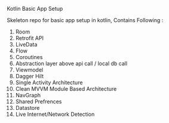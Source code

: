 Kotlin Basic App Setup


Skeleton repo for basic app setup in kotlin, 
Contains Following :  
1. Room
2. Retrofit API
3. LiveData
4. Flow
5. Coroutines
6. Abstraction layer above api call / local db call
7. Viewmodel
8. Dagger Hilt
9. Single Activity Architecture
10. Clean MVVM Module Based Architecture
11. NavGraph
12. Shared Prefrences
13. Datastore
14. Live Internet/Network Detection
